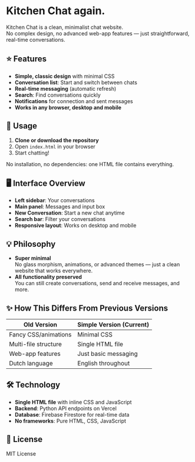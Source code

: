 # Kitchen Chat again.

Kitchen Chat is a clean, minimalist chat website.  
No complex design, no advanced web-app features — just straightforward, real-time conversations.

## ⭐ Features

- **Simple, classic design** with minimal CSS
- **Conversation list**: Start and switch between chats
- **Real-time messaging** (automatic refresh)
- **Search**: Find conversations quickly
- **Notifications** for connection and sent messages
- **Works in any browser, desktop and mobile**

## 🚀 Usage

1. **Clone or download the repository**
2. Open `index.html` in your browser
3. Start chatting!

No installation, no dependencies: one HTML file contains everything.

## 🖥️ Interface Overview

- **Left sidebar**: Your conversations
- **Main panel**: Messages and input box
- **New Conversation**: Start a new chat anytime
- **Search bar**: Filter your conversations
- **Responsive layout**: Works on desktop and mobile

## 💡 Philosophy

- **Super minimal**  
  No glass morphism, animations, or advanced themes — just a clean website that works everywhere.
- **All functionality preserved**  
  You can still create conversations, send and receive messages, and more.

## ✨ How This Differs From Previous Versions

| Old Version         | Simple Version (Current)      |
|---------------------|------------------------------ |
| Fancy CSS/animations| Minimal CSS                   |
| Multi-file structure| Single HTML file              |
| Web-app features    | Just basic messaging          |
| Dutch language      | English throughout            |

## 🛠️ Technology

- **Single HTML file** with inline CSS and JavaScript
- **Backend**: Python API endpoints on Vercel
- **Database**: Firebase Firestore for real-time data
- **No frameworks**: Pure HTML, CSS, JavaScript

## 📄 License

MIT License
